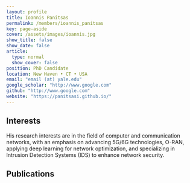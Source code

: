 ```yaml
---
layout: profile
title: Ioannis Panitsas
permalink: /members/ioannis_panitsas
key: page-aside
cover: /assets/images/ioannis.jpg
show_title: false
show_date: false
article:
  type: normal
  show_cover: false
position: PhD Candidate
location: New Haven • CT • USA
email: "email (at) yale.edu"
google_scholar: "http://www.google.com"
github: "http://www.google.com"
website: "https://panitsasi.github.io/"
---
```


## Interests

His research interests are in the field of computer and communication networks, with an emphasis on advancing 5G/6G technologies, O-RAN, applying deep learning for network optimization, and specializing in Intrusion Detection Systems (IDS) to enhance network security.

## Publications
